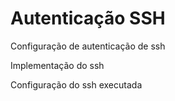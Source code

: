 # Autenticação SSH

Configuração de autenticação de ssh

Implementação do ssh

Configuração do ssh executada 